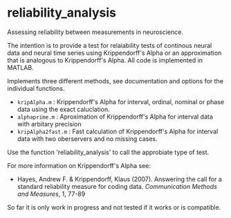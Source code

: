 # reliability_analysis
Assessing reliability between measurements in neuroscience.

The intention is to provide a test for relaiability tests of continous neural data and neural time series using Krippendorff's Alpha or an approximation that is analogous to Krippendorff's Alpha. All code is implemented in MATLAB.

Implements three different methods, see documentation and options for the individual functions.
* `kripAlpha.m` : Krippendorff's Alpha for interval, ordinal, nominal or phase data using the exact caluclation.
* `alphaprime.m` : Aproximation of Krippendorff's Alpha for interval data with arbitary precision
* `kripAlpha2fast.m` : Fast calculation of Krippendorff's Alpha for interval data with two oberservers and no missing cases.

Use the function 'reliability_analysis' to call the approbiate type of test.

For more information on Krippendorff's Alpha see: 
* Hayes, Andrew F. & Krippendorff, Klaus (2007). Answering the call for a standard reliability measure for coding data. *Communication Methods and Measures*, 1, 77-89

So far it is only work in progress and not tested if it works or is compatible.
